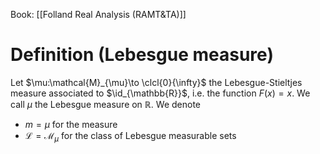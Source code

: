Book: [[Folland Real Analysis (RAMT&TA)]]
# Definition (Lebesgue measure)
Let $\mu:\mathcal{M}_{\mu}\to \clcl{0}{\infty}$ the Lebesgue-Stieltjes measure associated to $\id_{\mathbb{R}}$, i.e. the function $F(x)=x$.
We call $\mu$ the Lebesgue measure on $\mathbb{R}$.
We denote
- $m=\mu$ for the measure
- $\mathcal{L}=\mathcal{M}_{\mu}$ for the class of Lebesgue measurable sets